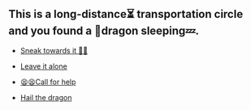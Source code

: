 ## This is a long-distance⏳ transportation circle and you found a 🐉dragon sleeping💤.

- [Sneak towards it 🤫👟](4.md)

- [Leave it alone ](../2/1.md)

- [😫😫Call for help](3-2.md)

- [Hail the dragon](2-1D.md)